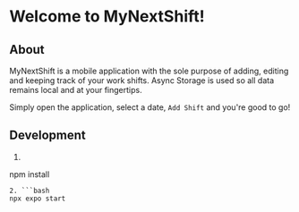 # Welcome to MyNextShift!

## About

MyNextShift is a mobile application with the sole purpose of adding, editing and keeping track of your work shifts. Async Storage is used so all data remains local and at your fingertips. 

Simply open the application, select a date, `Add Shift` and you're good to go!

## Development

1. ```bash
npm install
```
2. ```bash
npx expo start
```